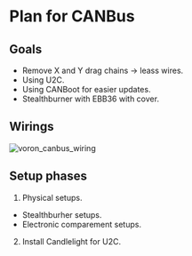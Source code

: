 # Plan for CANBus
## Goals
* Remove X and Y drag chains -> leass wires.
* Using U2C.
* Using CANBoot for easier updates.
* Stealthburner with EBB36 with cover.

## Wirings
![voron_canbus_wiring](https://user-images.githubusercontent.com/5571703/210175147-d069ec34-d23b-4c70-a096-16d26bb934da.jpg)

## Setup phases
1. Physical setups.
* Stealthburher setups.
* Electronic comparement setups.
2. Install Candlelight for U2C.
